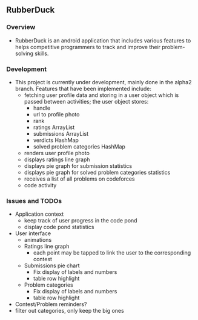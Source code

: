 ## RubberDuck

### Overview
* RubberDuck is an android application that includes various features to 
helps competitive programmers to track and improve their problem-solving 
skills.

### Development
* This project is currently under development, mainly done in the alpha2
branch. Features that have been implemented include:
  * fetching user profile data and storing in a user object which is passed
    between activities; the user object stores:
    * handle
    * url to profile photo
    * rank
    * ratings ArrayList
    * submissions ArrayList
    * verdicts HashMap
    * solved problem categories HashMap
  * renders user profile photo
  * displays ratings line graph
  * displays pie graph for submission statistics
  * displays pie graph for solved problem categories statistics
  * receives a list of all problems on codeforces
  * code activity

### Issues and TODOs
* Application context
  * keep track of user progress in the code pond
  * display code pond statistics
* User interface
  * animations
  * Ratings line graph
    * each point may be tapped to link the user to the corresponding 
    contest
  * Submissions pie chart
    * Fix display of labels and numbers
    * table row highlight
  * Problem categories
    * Fix display of labels and numbers
    * table row highlight
* Contest/Problem reminders?
* filter out categories, only keep the big ones
